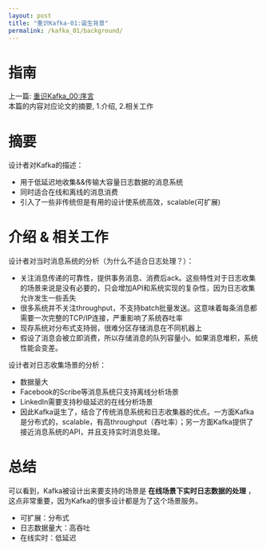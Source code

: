 ```yaml
---
layout: post
title: "重识Kafka-01:诞生背景"
permalink: /kafka_01/background/
---
```


# 指南
上一篇: [重识Kafka_00:序言](https://spikeryang.github.io/kafka_00/preview/)  
本篇的内容对应论文的摘要, 1.介绍, 2.相关工作

# 摘要
设计者对Kafka的描述：  
- 用于低延迟地收集&&传输大容量日志数据的消息系统
- 同时适合在线和离线的消息消费
- 引入了一些非传统但是有用的设计使系统高效，scalable(可扩展)

# 介绍 & 相关工作
设计者对当时消息系统的分析（为什么不适合日志处理？）：
- 关注消息传递的可靠性，提供事务消息、消费后ack。这些特性对于日志收集的场景来说是没有必要的，只会增加API和系统实现的复杂性，因为日志收集允许发生一些丢失
- 很多系统并不关注throughput，不支持batch批量发送。这意味着每条消息都需要一次完整的TCP/IP连接，严重影响了系统吞吐率
- 现存系统对分布式支持弱，很难分区存储消息在不同机器上
- 假设了消息会被立即消费，所以存储消息的队列容量小。如果消息堆积，系统性能会变差。  

设计者对日志收集场景的分析：  
- 数据量大
- Facebook的Scribe等消息系统只支持离线分析场景
- LinkedIn需要支持秒级延迟的在线分析场景
- 因此Kafka诞生了，结合了传统消息系统和日志收集器的优点。一方面Kafka是分布式的，scalable，有高throughput（吞吐率）；另一方面Kafka提供了接近消息系统的API，并且支持实时消息处理。

# 总结
可以看到，Kafka被设计出来要支持的场景是 **在线场景下实时日志数据的处理** ，这点非常重要，因为Kafka的很多设计都是为了这个场景服务。
- 可扩展：分布式
- 日志数据量大：高吞吐
- 在线实时：低延迟
